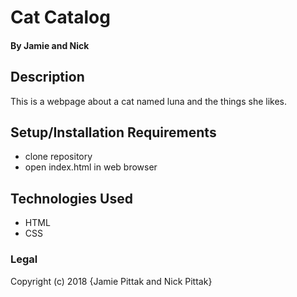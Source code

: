 # Cat Catalog

#### By Jamie and Nick

## Description

This is a webpage about a cat named luna and the things she likes.

## Setup/Installation Requirements

* clone repository
* open index.html in web browser

## Technologies Used

* HTML
* CSS

### Legal

Copyright (c) 2018 {Jamie Pittak and Nick Pittak}
